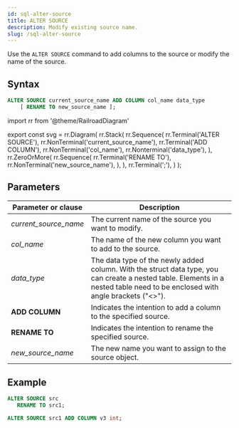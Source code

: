 ```yaml
---
id: sql-alter-source
title: ALTER SOURCE
description: Modify existing source name.
slug: /sql-alter-source
---
```


Use the `ALTER SOURCE` command to add columns to the source or modify the name of the source. 

## Syntax

```sql
ALTER SOURCE current_source_name ADD COLUMN col_name data_type
    [ RENAME TO new_source_name ];
```

import rr from '@theme/RailroadDiagram'

export const svg = rr.Diagram(
    rr.Stack(
        rr.Sequence(
            rr.Terminal('ALTER SOURCE'),
            rr.NonTerminal('current_source_name'),
            rr.Terminal('ADD COLUMN'),
            rr.NonTerminal('col_name'),
            rr.Nonterminal('data_type'),
        ),
        rr.ZeroOrMore(
            rr.Sequence(
                rr.Terminal('RENAME TO'),
                rr.NonTerminal('new_source_name'),
            ),
        ),
        rr.Terminal(';'),
    )
);

<drawer SVG={svg} />

## Parameters

|Parameter or clause        | Description           |
|---------------------------|-----------------------|
|*current_source_name*               |The current name of the source you want to modify.|
|*col_name* | The name of the new column you want to add to the source.|
|*data_type* | The data type of the newly added column. With the struct data type, you can create a nested table. Elements in a nested table need to be enclosed with angle brackets ("<>").|
|**ADD COLUMN** |Indicates the intention to add a column to the specified source.|
|**RENAME TO**  |Indicates the intention to rename the specified source.|
|*new_source_name*      |The new name you want to assign to the source object.|

## Example

```sql
ALTER SOURCE src 
   RENAME TO src1;
```

```sql
ALTER SOURCE src1 ADD COLUMN v3 int;
```